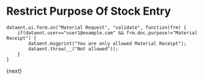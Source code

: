 <!-- add-breadcrumbs -->
# Restrict Purpose Of Stock Entry


    dataent.ui.form.on("Material Request", "validate", function(frm) {
        if(dataent.user=="user1@example.com" && frm.doc.purpose!="Material Receipt") {
            dataent.msgprint("You are only allowed Material Receipt");
            dataent.throw(__("Not allowed"));
        }
    }


{next}
